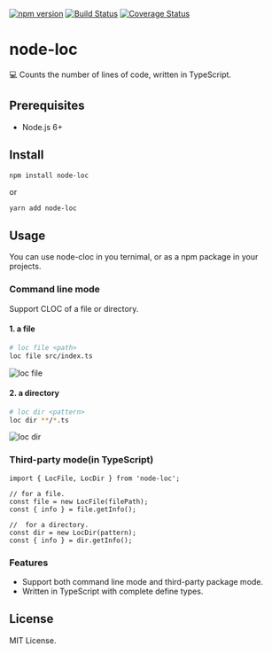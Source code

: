 [![npm version](https://badge.fury.io/js/node-loc.svg)](https://www.npmjs.com/package/node-loc)
[![Build Status](https://travis-ci.org/ephoton/node-loc.svg?branch=master)](https://travis-ci.org/ephoton/node-loc)
[![Coverage Status](https://coveralls.io/repos/github/ephoton/node-loc/badge.svg?branch=master)](https://coveralls.io/github/ephoton/node-loc?branch=master)

# node-loc
💻 Counts the number of lines of code, written in TypeScript.

## Prerequisites
- Node.js 6+

## Install
```bash
npm install node-loc
```
or 
```
yarn add node-loc
```

## Usage
You can use node-cloc in you ternimal, or as a npm package in your projects.

### Command line mode

Support CLOC of a file or directory.

#### 1. a file
```bash
# loc file <path>
loc file src/index.ts
```
![loc file <path>](https://user-images.githubusercontent.com/3739221/31838697-9fdec114-b5a3-11e7-890e-795444bc9400.png)

#### 2. a directory
```bash
# loc dir <pattern>
loc dir **/*.ts
```
![loc dir <pattern>](https://user-images.githubusercontent.com/3739221/31838695-9f94a340-b5a3-11e7-914a-91629d2cfa9f.png)

### Third-party mode(in TypeScript)

```
import { LocFile, LocDir } from 'node-loc';

// for a file.
const file = new LocFile(filePath);
const { info } = file.getInfo();

//  for a directory.
const dir = new LocDir(pattern);
const { info } = dir.getInfo();
```

### Features
- Support both command line mode and third-party package mode.
- Written in TypeScript with complete define types.

## License
MIT License.
